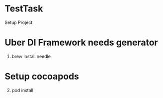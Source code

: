 # TestTask

Setup Project

# Uber DI Framework needs generator
1) brew install needle

# Setup cocoapods
2) pod install
